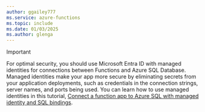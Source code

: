 ```yaml
---
author: ggailey777
ms.service: azure-functions
ms.topic: include
ms.date: 01/03/2025
ms.author: glenga
---
```


> [!IMPORTANT]
> For optimal security, you should use Microsoft Entra ID with managed identities for connections between Functions and Azure SQL Database. Managed identities make your app more secure by eliminating secrets from your application deployments, such as credentials in the connection strings, server names, and ports being used. You can learn how to use managed identities in this tutorial, [Connect a function app to Azure SQL with managed identity and SQL bindings](../articles/azure-functions/functions-identity-access-azure-sql-with-managed-identity.md).